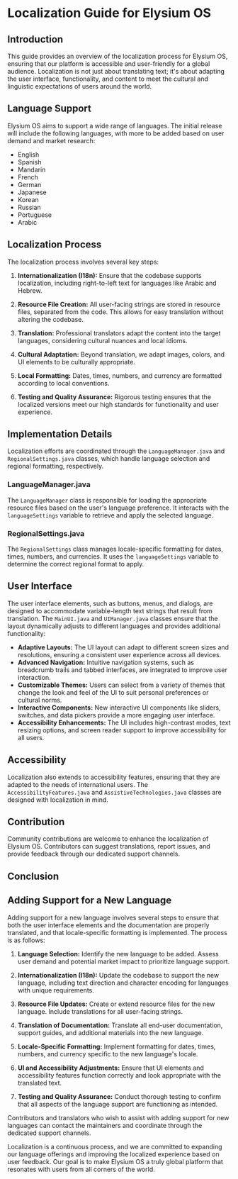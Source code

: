 # Localization Guide for Elysium OS

## Introduction
This guide provides an overview of the localization process for Elysium OS, ensuring that our platform is accessible and user-friendly for a global audience. Localization is not just about translating text; it's about adapting the user interface, functionality, and content to meet the cultural and linguistic expectations of users around the world.

## Language Support
Elysium OS aims to support a wide range of languages. The initial release will include the following languages, with more to be added based on user demand and market research:

- English
- Spanish
- Mandarin
- French
- German
- Japanese
- Korean
- Russian
- Portuguese
- Arabic

## Localization Process
The localization process involves several key steps:

1. **Internationalization (I18n):** Ensure that the codebase supports localization, including right-to-left text for languages like Arabic and Hebrew.

2. **Resource File Creation:** All user-facing strings are stored in resource files, separated from the code. This allows for easy translation without altering the codebase.

3. **Translation:** Professional translators adapt the content into the target languages, considering cultural nuances and local idioms.

4. **Cultural Adaptation:** Beyond translation, we adapt images, colors, and UI elements to be culturally appropriate.

5. **Local Formatting:** Dates, times, numbers, and currency are formatted according to local conventions.

6. **Testing and Quality Assurance:** Rigorous testing ensures that the localized versions meet our high standards for functionality and user experience.

## Implementation Details
Localization efforts are coordinated through the `LanguageManager.java` and `RegionalSettings.java` classes, which handle language selection and regional formatting, respectively.

### LanguageManager.java
The `LanguageManager` class is responsible for loading the appropriate resource files based on the user's language preference. It interacts with the `languageSettings` variable to retrieve and apply the selected language.

### RegionalSettings.java
The `RegionalSettings` class manages locale-specific formatting for dates, times, numbers, and currencies. It uses the `languageSettings` variable to determine the correct regional format to apply.

## User Interface
The user interface elements, such as buttons, menus, and dialogs, are designed to accommodate variable-length text strings that result from translation. The `MainUI.java` and `UIManager.java` classes ensure that the layout dynamically adjusts to different languages and provides additional functionality:

- **Adaptive Layouts:** The UI layout can adapt to different screen sizes and resolutions, ensuring a consistent user experience across all devices.
- **Advanced Navigation:** Intuitive navigation systems, such as breadcrumb trails and tabbed interfaces, are integrated to improve user interaction.
- **Customizable Themes:** Users can select from a variety of themes that change the look and feel of the UI to suit personal preferences or cultural norms.
- **Interactive Components:** New interactive UI components like sliders, switches, and data pickers provide a more engaging user interface.
- **Accessibility Enhancements:** The UI includes high-contrast modes, text resizing options, and screen reader support to improve accessibility for all users.


## Accessibility
Localization also extends to accessibility features, ensuring that they are adapted to the needs of international users. The `AccessibilityFeatures.java` and `AssistiveTechnologies.java` classes are designed with localization in mind.

## Contribution
Community contributions are welcome to enhance the localization of Elysium OS. Contributors can suggest translations, report issues, and provide feedback through our dedicated support channels.

## Conclusion
## Adding Support for a New Language

Adding support for a new language involves several steps to ensure that both the user interface elements and the documentation are properly translated, and that locale-specific formatting is implemented. The process is as follows:

1. **Language Selection:** Identify the new language to be added. Assess user demand and potential market impact to prioritize language support.

2. **Internationalization (I18n):** Update the codebase to support the new language, including text direction and character encoding for languages with unique requirements.

3. **Resource File Updates:** Create or extend resource files for the new language. Include translations for all user-facing strings.

4. **Translation of Documentation:** Translate all end-user documentation, support guides, and additional materials into the new language.

5. **Locale-Specific Formatting:** Implement formatting for dates, times, numbers, and currency specific to the new language's locale.

6. **UI and Accessibility Adjustments:** Ensure that UI elements and accessibility features function correctly and look appropriate with the translated text.

7. **Testing and Quality Assurance:** Conduct thorough testing to confirm that all aspects of the language support are functioning as intended.

Contributors and translators who wish to assist with adding support for new languages can contact the maintainers and coordinate through the dedicated support channels.


Localization is a continuous process, and we are committed to expanding our language offerings and improving the localized experience based on user feedback. Our goal is to make Elysium OS a truly global platform that resonates with users from all corners of the world.
